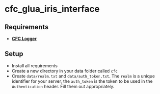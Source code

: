# cfc_glua_iris_interface

## Requirements
 - **[CFC Logger](https://github.com/CFC-Servers/cfc_logger)**

## Setup
 - Install all requirements
 - Create a new directory in your data folder called `cfc`
 - Create `data/realm.txt` and `data/auth_token.txt`. The `realm` is a unique identifier for your server, the `auth_token` is the token to be used in the `Authentication` header. Fill them out appropriately.
